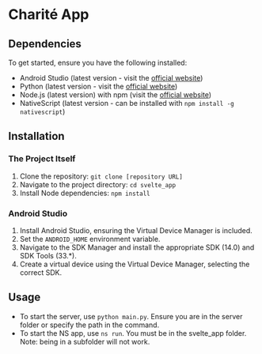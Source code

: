 # Charité App

## Dependencies
To get started, ensure you have the following installed:
- Android Studio (latest version - visit the [official website](https://developer.android.com/studio))
- Python (latest version - visit the [official website](https://www.python.org/downloads/))
- Node.js (latest version) with npm (visit the [official website](https://nodejs.org/))
- NativeScript (latest version - can be installed with `npm install -g nativescript`)

## Installation
### The Project Itself
1. Clone the repository: `git clone [repository URL]`
2. Navigate to the project directory: `cd svelte_app`
3. Install Node dependencies: `npm install`

### Android Studio
1. Install Android Studio, ensuring the Virtual Device Manager is included.
2. Set the `ANDROID_HOME` environment variable.
3. Navigate to the SDK Manager and install the appropriate SDK (14.0) and SDK Tools (33.*).
4. Create a virtual device using the Virtual Device Manager, selecting the correct SDK.

## Usage
- To start the server, use `python main.py`. Ensure you are in the server folder or specify the path in the command.
- To start the NS app, use `ns run`. You must be in the svelte_app folder. Note: being in a subfolder will not work.
